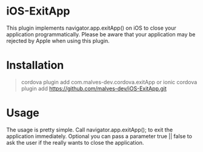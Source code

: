 # iOS-ExitApp
This plugin implements navigator.app.exitApp() on iOS to close your application programmatically. Please be aware that your application may be rejected by Apple when using this plugin.

# Installation
> cordova plugin add com.malves-dev.cordova.exitApp
or
> ionic cordova plugin add https://github.com/malves-dev/iOS-ExitApp.git

# Usage
The usage is pretty simple. Call navigator.app.exitApp(); to exit the application immediately. Optional you can pass a parameter true || false to ask the user if the really wants to close the application.
